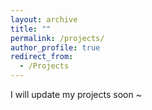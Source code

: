 ```yaml
---
layout: archive
title: ""
permalink: /projects/
author_profile: true
redirect_from:
  - /Projects
---
```

I will update my projects soon ~
